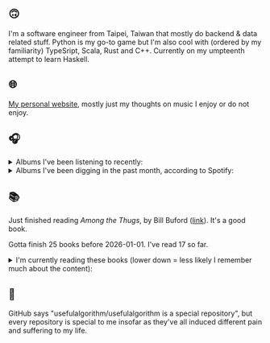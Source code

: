 ## 🙃

I'm a software engineer from Taipei, Taiwan that mostly do backend & data related stuff. Python is my go-to game but I'm also cool with (ordered by my familiarity) TypeSript, Scala, Rust and C++. Currently on my umpteenth attempt to learn Haskell.

## 🌐

[My personal website](https://usefulalgorithm.github.io/), mostly just my thoughts on music I enjoy or do not enjoy.

## 🎧

<details>
<summary>Albums I've been listening to recently:</summary>

- _Electric Chair_, by Cities Aviv
- _The Smashing Machine (Original Motion Picture Soundtrack)_, by Nala Sinephro
- _GUSH_, by Kaitlyn Aurelia Smith
- _Speak Daggers_, by Elias Rønnenfelt
- _Youth Novel_, by Youth Novel

</details>

<details>
<summary>Albums I've been digging in the past month, according to Spotify:</summary>

- _たのしみ_, by U-zhaan, Tamaki Roy, Chinza Dopeness
- _The Spiritual Sound_, by Agriculture
- _SEQUENCE 01_, by f5ve
- _Liminality / Dream State Return_, by Elder
- _Don't Trust Mirrors_, by Kelly Moran
- _Speak Daggers_, by Elias Rønnenfelt
- _HUMAN ERROR CLUB AT KENNY'S HOUSE_, by HUMAN ERROR CLUB, Kenny Segal
- _Anything Can Be a Hammer_, by bloodsports
- _Absurd Matter 2_, by Shapednoise
- _Youth Novel_, by Youth Novel
- _Periphery_, by Periphery
- _Black Messiah_, by D'Angelo
- _10:44_, by Brahm
- _Bounce N Break Yo Back_, by DJ Spinn, Teklife
- _Early Recordings 1994-95_, by Kreidler

</details>

## 📚

Just finished reading _Among the Thugs_, by Bill Buford ([link](https://hardcover.app/books/among-the-thugs)). It's a good book.

Gotta finish 25 books before 2026-01-01. I've read 17 so far.

<details>
<summary>I'm currently reading these books (lower down = less likely I remember much about the content):</summary>

- _The Absence of Myth: Writings on Surrealism_, by Georges Bataille, Michael   Richardson ([link](https://hardcover.app/books/the-absence-of-myth-writings-on-surrealism))
- _Genesis and Trace: Derrida Reading Husserl and Heidegger_, by Paola Marrati, Simon Sparks ([link](https://hardcover.app/books/genesis-and-trace))
- _Philosophical Chemistry: Genealogy of a Scientific Field_, by Manuel DeLanda ([link](https://hardcover.app/books/philosophical-chemistry))
- _Political Categories: Thinking Beyond Concepts_, by Michael Marder ([link](https://hardcover.app/books/political-categories))
- _Regeneration_, by Pat Barker ([link](https://hardcover.app/books/regeneration-1991))
- _K-punk_, by Mark Fisher ([link](https://hardcover.app/books/k-punk-2018))
- _A Biography of Ordinary Man: On Authorities and Minorities_, by François Laruelle, Jessie Hock, and friends ([link](https://hardcover.app/books/a-biography-of-ordinary-man))
- _A Short History of Decay_, by Emil M. Cioran, Richard Howard ([link](https://hardcover.app/books/a-short-history-of-decay))
- _Anti-Oedipus_, by Gilles Deleuze, Félix Guattari ([link](https://hardcover.app/books/anti-oedipus))
- _A Thousand Plateaus_, by Gilles Deleuze, Félix Guattari ([link](https://hardcover.app/books/a-thousand-plateaus))

</details>

## 💬

GitHub says "usefulalgorithm/usefulalgorithm is a special repository", but every repository is special to me insofar as they've all induced different pain and suffering to my life.